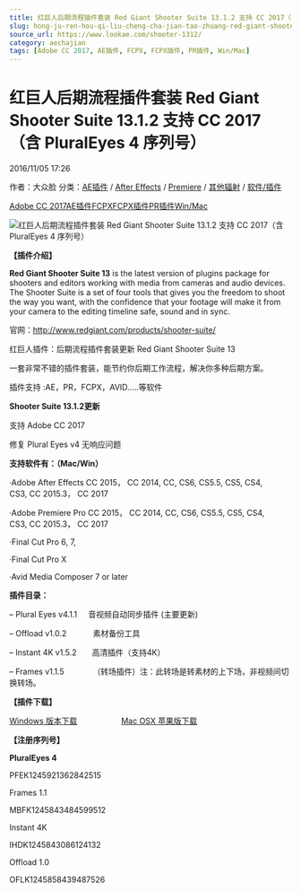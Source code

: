 ```yaml
---
title: 红巨人后期流程插件套装 Red Giant Shooter Suite 13.1.2 支持 CC 2017（含 PluralEyes 4 序列号）
slug: hong-ju-ren-hou-qi-liu-cheng-cha-jian-tao-zhuang-red-giant-shooter-suite-13-1-2-zhi-chi-cc-2017-han-pluraleyes-4-xu-lie-hao
source_url: https://www.lookae.com/shooter-1312/
category: aechajian
tags: [Adobe CC 2017, AE插件, FCPX, FCPX插件, PR插件, Win/Mac]
---
```

# 红巨人后期流程插件套装 Red Giant Shooter Suite 13.1.2 支持 CC 2017（含 PluralEyes 4 序列号）

2016/11/05 17:26

作者：大众脸
分类：[AE插件](https://www.lookae.com/after-effects/aechajian/) / [After Effects](https://www.lookae.com/after-effects/) / [Premiere](https://www.lookae.com/qitarjcj/premierezy/) / [其他辐射](https://www.lookae.com/others/) / [软件/插件](https://www.lookae.com/qitarjcj/)

[Adobe CC 2017](https://www.lookae.com/tag/adobe-cc-2017/)[AE插件](https://www.lookae.com/tag/ae%e6%8f%92%e4%bb%b6/)[FCPX](https://www.lookae.com/tag/fcpx/)[FCPX插件](https://www.lookae.com/tag/fcpx%e6%8f%92%e4%bb%b6/)[PR插件](https://www.lookae.com/tag/pr%e6%8f%92%e4%bb%b6/)[Win/Mac](https://www.lookae.com/tag/winmac/)

![红巨人后期流程插件套装 Red Giant Shooter Suite 13.1.2 支持 CC 2017（含 PluralEyes 4 序列号）](https://www.lookae.com/wp-content/uploads/2016/02/shooter13.jpg "红巨人后期流程插件套装 Red Giant Shooter Suite 13.1.2 支持 CC 2017（含 PluralEyes 4 序列号）-LookAE.com")

**【插件介绍】**

**Red Giant Shooter Suite 13** is the latest version of plugins package for shooters and editors working with media from cameras and audio devices. The Shooter Suite is a set of four tools that gives you the freedom to shoot the way you want, with the confidence that your footage will make it from your camera to the editing timeline safe, sound and in sync.

官网：http://www.redgiant.com/products/shooter-suite/

红巨人插件：后期流程插件套装更新 Red Giant Shooter Suite 13

一套非常不错的插件套装，能节约你后期工作流程，解决你多种后期方案。

插件支持 :AE，PR，FCPX，AVID…..等软件

**Shooter Suite 13.1.2更新**

支持 Adobe CC 2017

修复 Plural Eyes v4 无响应问题

**支持软件有：（Mac/Win）**

·Adobe After Effects CC 2015， CC 2014, CC, CS6, CS5.5, CS5, CS4, CS3, CC 2015.3， CC 2017

·Adobe Premiere Pro CC 2015， CC 2014, CC, CS6, CS5.5, CS5, CS4, CS3, CC 2015.3， CC 2017

·Final Cut Pro 6, 7,

·Final Cut Pro X

·Avid Media Composer 7 or later

**插件目录：**

– Plural Eyes v4.1.1     音视频自动同步插件 (主要更新)

– Offload v1.0.2            素材备份工具

– Instant 4K v1.5.2       高清插件（支持4K）

– Frames v1.1.5             （转场插件）注：此转场是转素材的上下场，非视频间切换转场。

**【插件下载】**

[Windows 版本下载](https://pan.baidu.com/s/1dFbsEid)                    [Mac OSX 苹果版下载](https://pan.baidu.com/s/1jHL9yuy)

**【注册序列号】**

**PluralEyes 4**

PFEK1245921362842515

Frames 1.1

MBFK1245843484599512

Instant 4K

IHDK1245843086124132

Offload 1.0

OFLK1245858439487526
